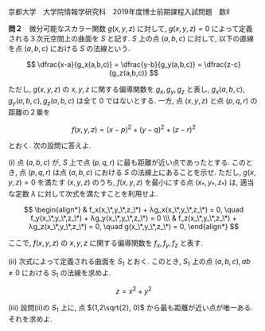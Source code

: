 京都大学　大学院情報学研究科　2019年度博士前期課程入試問題　数II

**問２**　微分可能なスカラー関数 $g(x,y,z)$ に対して, $g(x,y,z) = 0$ によって定義される３次元空間上の曲面を $S$ と記す. $S$ 上の点 $(a,b,c)$ に対して, 以下の直線を点 $(a,b,c)$ における $S$ の法線という.

$$
    \dfrac{x-a}{g_x(a,b,c)} = \dfrac{y-b}{g_y(a,b,c)} = \dfrac{z-c}{g_z(a,b,c)}
$$

ただし, $g(x,y,z)$ の $x,y,z$ に関する偏導関数を $g_x,g_y,g_z$ と表し, $g_x(a,b,c), g_y(a,b,c), g_z(a,b,c)$ は全て $0$ ではないとする. 一方, 点 $(x,y,z)$ と点 $(p,q,r)$ の距離の２乗を 

$$
    f(x,y,z) = (x-p)^2 + (y-q)^2 + (z-r)^2
$$

とおく. 次の設問に答えよ.

(i) 点 $(a,b,c)$ が, $S$ 上で点 $(p,q,r)$ に最も距離が近い点であったとする. このとき, 点 $(p,q,r)$ は点 $(a,b,c)$ における $S$ の法線上にあることを示せ. ただし, $g(x,y,z)=0$ を満たす $(x,y,z)$ のうち, $f(x,y,z)$ を最小にする点 $(x_*,y_*,z_*)$ は, 適当な定数 $λ$ に対して次式を満たすことを利用せよ.

$$
    \begin{align*}
        & f_x(x_\*,y_\*,z_\*) + λg_x(x_\*,y_\*,z_\*) = 0, \quad f_y(x_\*,y_\*,z_\*) + λg_y(x_\*,y_\*,z_\*) = 0 \\\
        & f_z(x_\*,y_\*,z_\*) + λg_z(x_\*,y_\*,z_\*) = 0, \quad g(x_\*,y_\*,z_\*) = 0, 
    \end{align*}
$$

ここで, $f(x,y,z)$ の $x,y,z$ に関する偏導関数を $f_x,f_y,f_z$ と表す.

(ii) 次式によって定義される曲面を $S_1$ とおく. このとき, $S_1$ 上の点 $(a,b,c), ab \ne 0$ における $S_1$ の法線を求めよ.

$$
    z = x^2 + y^2
$$

(iii) 設問(ii)の $S_1$ 上に, 点 $(1,2\sqrt{2}, 0)$ から最も距離が近い点が唯一ある. それを求めよ.
